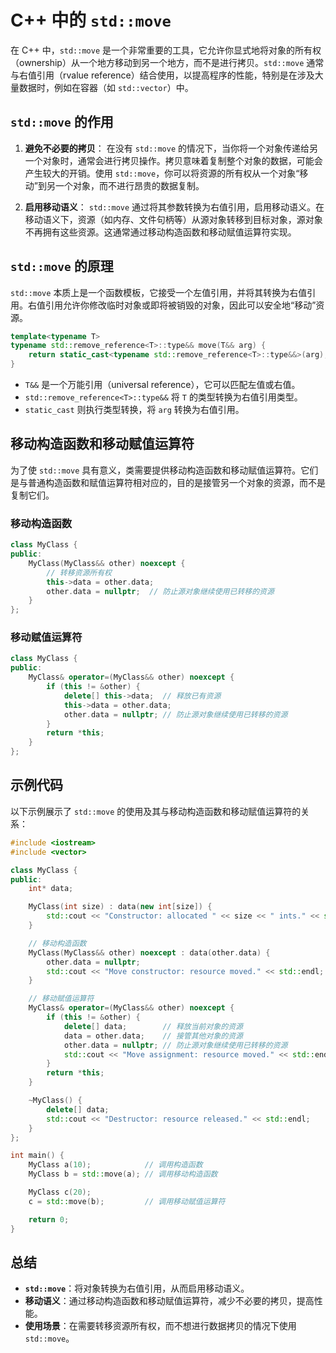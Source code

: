 
# C++ 中的 `std::move`

在 C++ 中，`std::move` 是一个非常重要的工具，它允许你显式地将对象的所有权（ownership）从一个地方移动到另一个地方，而不是进行拷贝。`std::move` 通常与右值引用（rvalue reference）结合使用，以提高程序的性能，特别是在涉及大量数据时，例如在容器（如 `std::vector`）中。

## `std::move` 的作用

1. **避免不必要的拷贝**：
   在没有 `std::move` 的情况下，当你将一个对象传递给另一个对象时，通常会进行拷贝操作。拷贝意味着复制整个对象的数据，可能会产生较大的开销。使用 `std::move`，你可以将资源的所有权从一个对象“移动”到另一个对象，而不进行昂贵的数据复制。

2. **启用移动语义**：
   `std::move` 通过将其参数转换为右值引用，启用移动语义。在移动语义下，资源（如内存、文件句柄等）从源对象转移到目标对象，源对象不再拥有这些资源。这通常通过移动构造函数和移动赋值运算符实现。

## `std::move` 的原理

`std::move` 本质上是一个函数模板，它接受一个左值引用，并将其转换为右值引用。右值引用允许你修改临时对象或即将被销毁的对象，因此可以安全地“移动”资源。

```cpp
template<typename T>
typename std::remove_reference<T>::type&& move(T&& arg) {
    return static_cast<typename std::remove_reference<T>::type&&>(arg);
}
```

- `T&&` 是一个万能引用（universal reference），它可以匹配左值或右值。
- `std::remove_reference<T>::type&&` 将 `T` 的类型转换为右值引用类型。
- `static_cast` 则执行类型转换，将 `arg` 转换为右值引用。

## 移动构造函数和移动赋值运算符

为了使 `std::move` 具有意义，类需要提供移动构造函数和移动赋值运算符。它们是与普通构造函数和赋值运算符相对应的，目的是接管另一个对象的资源，而不是复制它们。

### 移动构造函数
```cpp
class MyClass {
public:
    MyClass(MyClass&& other) noexcept {
        // 转移资源所有权
        this->data = other.data;
        other.data = nullptr;  // 防止源对象继续使用已转移的资源
    }
};
```

### 移动赋值运算符
```cpp
class MyClass {
public:
    MyClass& operator=(MyClass&& other) noexcept {
        if (this != &other) {
            delete[] this->data;  // 释放已有资源
            this->data = other.data;
            other.data = nullptr; // 防止源对象继续使用已转移的资源
        }
        return *this;
    }
};
```

## 示例代码
以下示例展示了 `std::move` 的使用及其与移动构造函数和移动赋值运算符的关系：

```cpp
#include <iostream>
#include <vector>

class MyClass {
public:
    int* data;

    MyClass(int size) : data(new int[size]) {
        std::cout << "Constructor: allocated " << size << " ints." << std::endl;
    }

    // 移动构造函数
    MyClass(MyClass&& other) noexcept : data(other.data) {
        other.data = nullptr;
        std::cout << "Move constructor: resource moved." << std::endl;
    }

    // 移动赋值运算符
    MyClass& operator=(MyClass&& other) noexcept {
        if (this != &other) {
            delete[] data;        // 释放当前对象的资源
            data = other.data;    // 接管其他对象的资源
            other.data = nullptr; // 防止源对象继续使用已转移的资源
            std::cout << "Move assignment: resource moved." << std::endl;
        }
        return *this;
    }

    ~MyClass() {
        delete[] data;
        std::cout << "Destructor: resource released." << std::endl;
    }
};

int main() {
    MyClass a(10);            // 调用构造函数
    MyClass b = std::move(a); // 调用移动构造函数

    MyClass c(20);
    c = std::move(b);         // 调用移动赋值运算符

    return 0;
}
```


## 总结

- **`std::move`**：将对象转换为右值引用，从而启用移动语义。
- **移动语义**：通过移动构造函数和移动赋值运算符，减少不必要的拷贝，提高性能。
- **使用场景**：在需要转移资源所有权，而不想进行数据拷贝的情况下使用 `std::move`。

